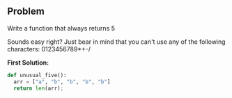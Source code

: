 ## Problem

Write a function that always returns 5

Sounds easy right? Just bear in mind that you can't use any of the following characters: 0123456789*+-/


**First Solution:**
```python
def unusual_five():
  arr = ["a", "b", "b", "b", "b"]
  return len(arr);
```
